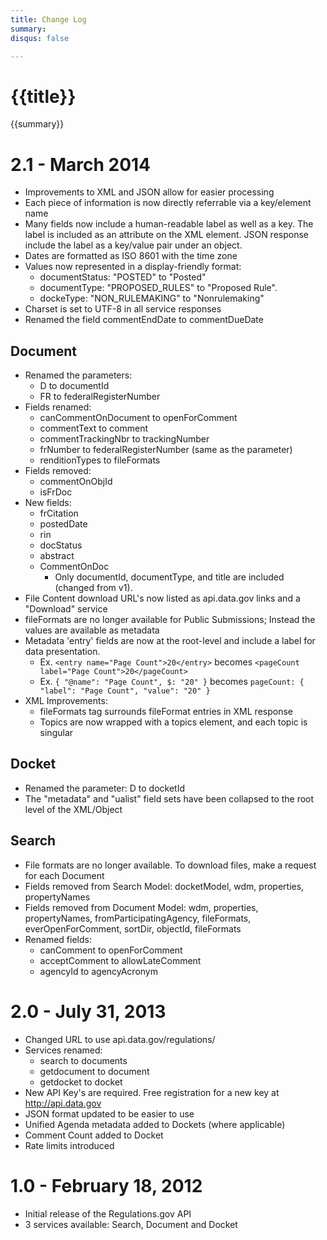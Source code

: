 ```yaml
---
title: Change Log
summary: 
disqus: false

---
```


# {{title}}
{{summary}}

# 2.1 - March 2014
- Improvements to XML and JSON allow for easier processing
- Each piece of information is now directly referrable via a key/element name
- Many fields now include a human-readable label as well as a key. The label is included as an attribute on the XML element.  JSON response include the label as a key/value pair under an object.
- Dates are formatted as ISO 8601 with the time zone
- Values now represented in a display-friendly format:	- documentStatus:  "POSTED" to "Posted"	- documentType: "PROPOSED_RULES" to "Proposed Rule".	- dockeType: "NON_RULEMAKING" to "Nonrulemaking"
- Charset is set to UTF-8 in all service responses
- Renamed the field commentEndDate to commentDueDate

## Document
- Renamed the parameters:
	- D to documentId
	- FR to federalRegisterNumber
- Fields renamed:
	- canCommentOnDocument to openForComment
	- commentText to comment
	- commentTrackingNbr to trackingNumber
	- frNumber to federalRegisterNumber (same as the parameter)
	- renditionTypes to fileFormats
- Fields removed:
	- commentOnObjId
	- isFrDoc
- New fields:
	- frCitation
	- postedDate
	- rin
	- docStatus
	- abstract
	- CommentOnDoc
		- Only documentId, documentType, and title are included (changed from v1).
- File Content download URL's now listed as api.data.gov links and a "Download" service
- fileFormats are no longer available for Public Submissions; Instead the values are available as metadata
- Metadata 'entry' fields are now at the root-level and include a label for data presentation.
	- Ex. `<entry name="Page Count">20</entry>` becomes `<pageCount label="Page Count">20</pageCount>`
	- Ex. `{ "@name": "Page Count", $: "20" }` becomes `pageCount: { "label": "Page Count", "value": "20" }`
- XML Improvements:
	- fileFormats tag surrounds fileFormat entries in XML response
	- Topics are now wrapped with a topics element, and each topic is singular



## Docket
- Renamed the parameter: D to docketId
- The "metadata" and "ualist" field sets have been collapsed to the root level of the XML/Object
 
## Search
- File formats are no longer available. To download files, make a request for each Document
- Fields removed from Search Model: docketModel, wdm, properties, propertyNames
- Fields removed from Document Model: wdm, properties, propertyNames, fromParticipatingAgency, fileFormats, everOpenForComment, sortDir, objectId, fileFormats
- Renamed fields:
	- canComment to openForComment
	- acceptComment to allowLateComment
	- agencyId to agencyAcronym



# 2.0 - July 31, 2013
- Changed URL to use api.data.gov/regulations/
- Services renamed:
	- search to documents
	- getdocument to document
	- getdocket to docket
- New API Key's are required. Free registration for a new key at http://api.data.gov
- JSON format updated to be easier to use
- Unified Agenda metadata added to Dockets (where applicable)
- Comment Count added to Docket
- Rate limits introduced


# 1.0 - February 18, 2012
- Initial release of the Regulations.gov API
- 3 services available: Search, Document and Docket
